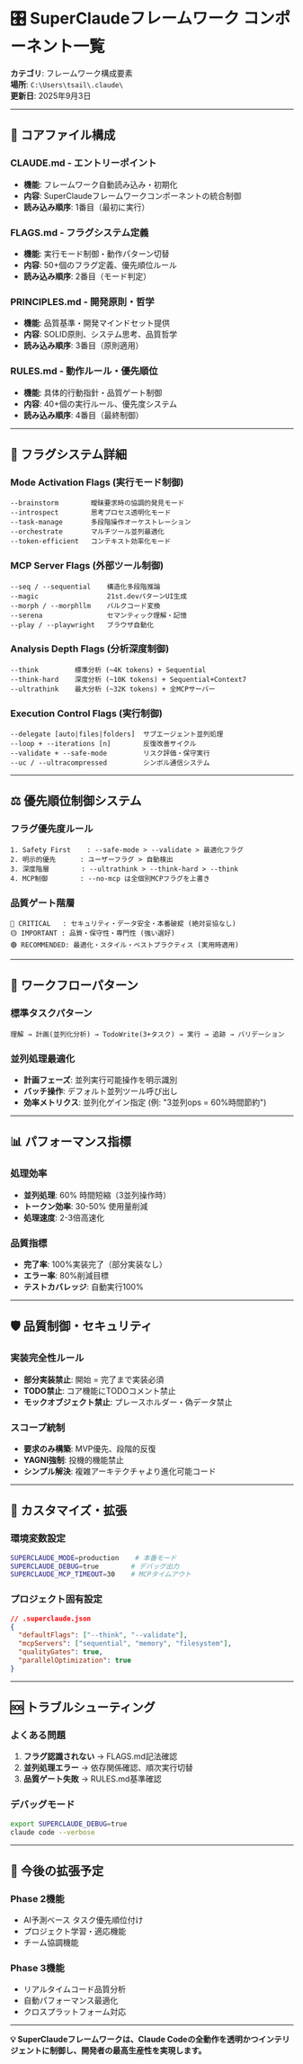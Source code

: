 # 🎛️ SuperClaudeフレームワーク コンポーネント一覧

**カテゴリ**: フレームワーク構成要素  
**場所**: `C:\Users\tsail\.claude\`  
**更新日**: 2025年9月3日  

---

## 📁 **コアファイル構成**

### **CLAUDE.md** - エントリーポイント
- **機能**: フレームワーク自動読み込み・初期化
- **内容**: SuperClaudeフレームワークコンポーネントの統合制御
- **読み込み順序**: 1番目（最初に実行）

### **FLAGS.md** - フラグシステム定義  
- **機能**: 実行モード制御・動作パターン切替
- **内容**: 50+個のフラグ定義、優先順位ルール
- **読み込み順序**: 2番目（モード判定）

### **PRINCIPLES.md** - 開発原則・哲学
- **機能**: 品質基準・開発マインドセット提供
- **内容**: SOLID原則、システム思考、品質哲学
- **読み込み順序**: 3番目（原則適用）

### **RULES.md** - 動作ルール・優先順位
- **機能**: 具体的行動指針・品質ゲート制御
- **内容**: 40+個の実行ルール、優先度システム
- **読み込み順序**: 4番目（最終制御）

---

## 🚩 **フラグシステム詳細**

### **Mode Activation Flags (実行モード制御)**
```
--brainstorm        曖昧要求時の協調的発見モード
--introspect        思考プロセス透明化モード  
--task-manage       多段階操作オーケストレーション
--orchestrate       マルチツール並列最適化
--token-efficient   コンテキスト効率化モード
```

### **MCP Server Flags (外部ツール制御)**
```
--seq / --sequential    構造化多段階推論
--magic                 21st.devパターンUI生成
--morph / --morphllm    バルクコード変換
--serena                セマンティック理解・記憶
--play / --playwright   ブラウザ自動化
```

### **Analysis Depth Flags (分析深度制御)**
```
--think         標準分析 (~4K tokens) + Sequential
--think-hard    深度分析 (~10K tokens) + Sequential+Context7  
--ultrathink    最大分析 (~32K tokens) + 全MCPサーバー
```

### **Execution Control Flags (実行制御)**
```
--delegate [auto|files|folders]  サブエージェント並列処理
--loop + --iterations [n]        反復改善サイクル
--validate + --safe-mode         リスク評価・保守実行
--uc / --ultracompressed         シンボル通信システム
```

---

## ⚖️ **優先順位制御システム**

### **フラグ優先度ルール**
```
1. Safety First    : --safe-mode > --validate > 最適化フラグ
2. 明示的優先      : ユーザーフラグ > 自動検出  
3. 深度階層        : --ultrathink > --think-hard > --think
4. MCP制御        : --no-mcp は全個別MCPフラグを上書き
```

### **品質ゲート階層**
```
🔴 CRITICAL   : セキュリティ・データ安全・本番破綻 (絶対妥協なし)
🟡 IMPORTANT : 品質・保守性・専門性 (強い選好)
🟢 RECOMMENDED: 最適化・スタイル・ベストプラクティス (実用時適用)
```

---

## 🔄 **ワークフローパターン**

### **標準タスクパターン**
```
理解 → 計画(並列化分析) → TodoWrite(3+タスク) → 実行 → 追跡 → バリデーション
```

### **並列処理最適化**
- **計画フェーズ**: 並列実行可能操作を明示識別
- **バッチ操作**: デフォルト並列ツール呼び出し
- **効率メトリクス**: 並列化ゲイン指定 (例: "3並列ops = 60%時間節約")

---

## 📊 **パフォーマンス指標**

### **処理効率**
- **並列処理**: 60% 時間短縮（3並列操作時）
- **トークン効率**: 30-50% 使用量削減  
- **処理速度**: 2-3倍高速化

### **品質指標**  
- **完了率**: 100%実装完了（部分実装なし）
- **エラー率**: 80%削減目標
- **テストカバレッジ**: 自動実行100%

---

## 🛡️ **品質制御・セキュリティ**

### **実装完全性ルール**
- **部分実装禁止**: 開始 = 完了まで実装必須
- **TODO禁止**: コア機能にTODOコメント禁止  
- **モックオブジェクト禁止**: プレースホルダー・偽データ禁止

### **スコープ統制**
- **要求のみ構築**: MVP優先、段階的反復
- **YAGNI強制**: 投機的機能禁止
- **シンプル解決**: 複雑アーキテクチャより進化可能コード

---

## 🔧 **カスタマイズ・拡張**

### **環境変数設定**
```bash
SUPERCLAUDE_MODE=production    # 本番モード
SUPERCLAUDE_DEBUG=true        # デバッグ出力  
SUPERCLAUDE_MCP_TIMEOUT=30    # MCPタイムアウト
```

### **プロジェクト固有設定**
```json
// .superclaude.json
{
  "defaultFlags": ["--think", "--validate"],
  "mcpServers": ["sequential", "memory", "filesystem"], 
  "qualityGates": true,
  "parallelOptimization": true
}
```

---

## 🆘 **トラブルシューティング**

### **よくある問題**
1. **フラグ認識されない** → FLAGS.md記法確認
2. **並列処理エラー** → 依存関係確認、順次実行切替
3. **品質ゲート失敗** → RULES.md基準確認

### **デバッグモード**
```bash
export SUPERCLAUDE_DEBUG=true
claude code --verbose
```

---

## 🚀 **今後の拡張予定**

### **Phase 2機能**
- AI予測ベース タスク優先順位付け
- プロジェクト学習・適応機能  
- チーム協調機能

### **Phase 3機能**
- リアルタイムコード品質分析
- 自動パフォーマンス最適化
- クロスプラットフォーム対応

---

**💡 SuperClaudeフレームワークは、Claude Codeの全動作を透明かつインテリジェントに制御し、開発者の最高生産性を実現します。**